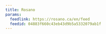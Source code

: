 ```yaml
---
title: Rosano
params:
  feedlink: https://rosano.ca/en/feed
  feedid: 04883f660c43eb43d9b5a5332079ab1f
---
```

